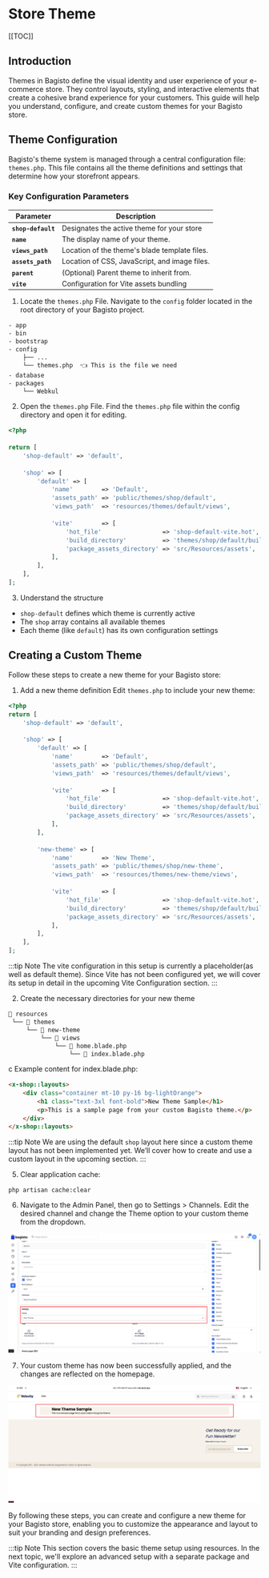 # Store Theme

[[TOC]]

## Introduction 

Themes in Bagisto define the visual identity and user experience of your e-commerce store. They control layouts, styling, and interactive elements that create a cohesive brand experience for your customers. This guide will help you understand, configure, and create custom themes for your Bagisto store.

## Theme Configuration

Bagisto's theme system is managed through a central configuration file: `themes.php`. This file contains all the theme definitions and settings that determine how your storefront appears.

### Key Configuration Parameters

| Parameter              | Description                                         |
| ---------------------- | ----------------------------------------------------|
| **`shop-default`**     | Designates the active theme for your store |
| **`name`**             | The display name of your theme. |
| **`views_path`**       | Location of the theme's blade template files. |
| **`assets_path`**      | Location of CSS, JavaScript, and image files.  |
| **`parent`**           | (Optional) Parent theme to inherit from. |
| **`vite`**             | Configuration for Vite assets bundling |

1. Locate the `themes.php` File. Navigate to the `config` folder located in the root directory of your Bagisto project.

```
- app
- bin
- bootstrap
- config
    ├── ...
    └── themes.php  👈 This is the file we need
- database
- packages
    └── Webkul
```

2. Open the `themes.php` File. Find the `themes.php` file within the config directory and open it for editing.

```php
<?php

return [
    'shop-default' => 'default',

    'shop' => [
        'default' => [
            'name'        => 'Default',
            'assets_path' => 'public/themes/shop/default',
            'views_path'  => 'resources/themes/default/views',

            'vite'        => [
                'hot_file'                 => 'shop-default-vite.hot',
                'build_directory'          => 'themes/shop/default/build',
                'package_assets_directory' => 'src/Resources/assets',
            ],
        ],
    ],
];
```

3. Understand the structure

- `shop-default` defines which theme is currently active
- The `shop` array contains all available themes
- Each theme (like `default`) has its own configuration settings

## Creating a Custom Theme
Follow these steps to create a new theme for your Bagisto store:

1. Add a new theme definition Edit `themes.php` to include your new theme:

```php
<?php
return [
    'shop-default' => 'default',

    'shop' => [
        'default' => [
            'name'        => 'Default',
            'assets_path' => 'public/themes/shop/default',
            'views_path'  => 'resources/themes/default/views',

            'vite'        => [
                'hot_file'                 => 'shop-default-vite.hot',
                'build_directory'          => 'themes/shop/default/build',
                'package_assets_directory' => 'src/Resources/assets',
            ],
        ],

        'new-theme' => [
            'name'        => 'New Theme',
            'assets_path' => 'public/themes/shop/new-theme',
            'views_path'  => 'resources/themes/new-theme/views',

            'vite'        => [
                'hot_file'                 => 'shop-default-vite.hot',
                'build_directory'          => 'themes/shop/default/build',
                'package_assets_directory' => 'src/Resources/assets',
            ],
        ],
    ],
];
```

:::tip Note
The vite configuration in this setup is currently a placeholder(as well as default theme). Since Vite has not been configured yet, we will cover its setup in detail in the upcoming Vite Configuration section.
:::

2. Create the necessary directories for your new theme

```
📁 resources
 └── 📁 themes
     └── 📁 new-theme
         └── 📁 views
             └── 📁 home.blade.php
                 └── 📄 index.blade.php
```

c
Example content for index.blade.php:

```html
<x-shop::layouts>
    <div class="container mt-10 py-16 bg-lightOrange"> 
        <h1 class="text-3xl font-bold">New Theme Sample</h1>
        <p>This is a sample page from your custom Bagisto theme.</p>
    </div>
</x-shop::layouts> 
```

:::tip Note
We are using the default `shop` layout here since a custom theme layout has not been implemented yet. We’ll cover how to create and use a custom layout in the upcoming section.
:::

5. Clear application cache:

```shell
php artisan cache:clear
```

6. Navigate to the Admin Panel, then go to Settings > Channels. Edit the desired channel and change the Theme option to your custom theme from the dropdown.

![Select Theme](../../assets/master/images/themes/theme-selection.png)

7. Your custom theme has now been successfully applied, and the changes are reflected on the homepage.

![Basic Theme Preview](../../assets/master/images/themes/basic-theme.png)

By following these steps, you can create and configure a new theme for your Bagisto store, enabling you to customize the appearance and layout to suit your branding and design preferences.

:::tip Note
This section covers the basic theme setup using resources. In the next topic, we'll explore an advanced setup with a separate package and Vite configuration.
:::